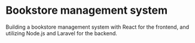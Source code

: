 #  Bookstore management system
Building a bookstore management system with React for the frontend, and utilizing Node.js and Laravel for the backend.
